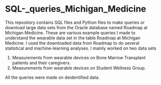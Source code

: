 # SQL-_queries_Michigan_Medicine
This repository contains SQL files and Python files to make queries or download large data sets from the Oracle database named Roadmap at Michigan Medicine. These are various example queries I made to understand the wearable data set in the table Roadmap at Michigan Medicine. I used the downloaded data from Roadmap to do several statistical and machine-learning analyses. I mainly worked on two data sets
1. Measurements from wearable devices on Bone Marrow Transplant patients and their caregivers.
2. Measurements from wearable devices on Student Wellness Group.

All the queries were made on deidentified data. 
   
